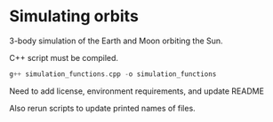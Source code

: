 # Simulating orbits

3-body simulation of the Earth and Moon orbiting the Sun.

C++ script must be compiled.

```cpp
g++ simulation_functions.cpp -o simulation_functions
```

Need to add license, environment requirements, and update README

Also rerun scripts to update printed names of files.
